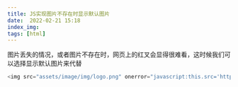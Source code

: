 ```yaml
---
title: JS实现图片不存在时显示默认图片
date:  2022-02-21 15:18
index_img:
tags: [html]
---
```

图片丢失的情况，或者图片不存在时，网页上的红叉会显得很难看，这时候我们可以选择显示默认图片来代替
``` javaScript
<img src="assets/image/img/logo.png" onerror="javascript:this.src='http://82.156.211.214:94/static/bg_page.webp'"  /> 
```
